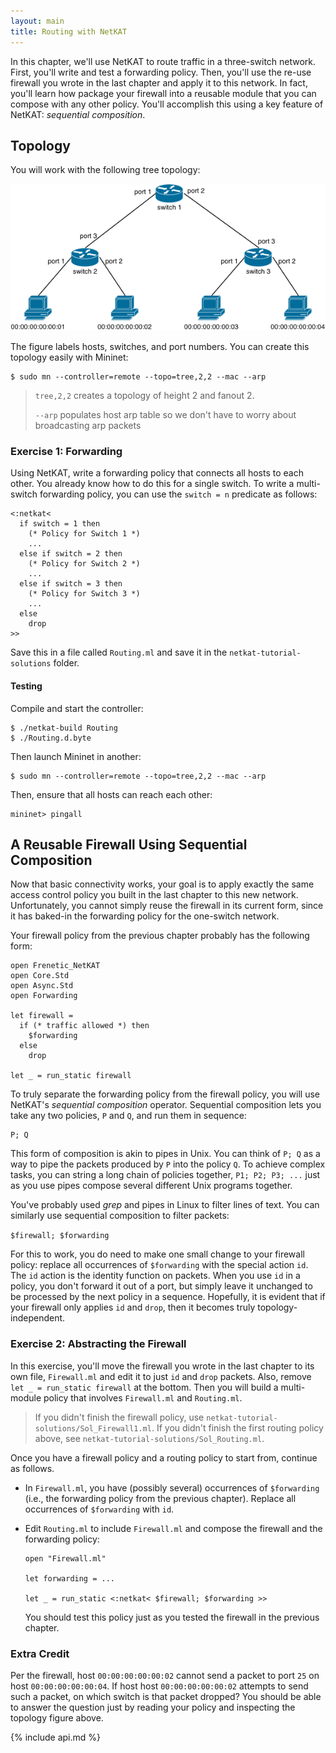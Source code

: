 ```yaml
---
layout: main
title: Routing with NetKAT
---
```


In this chapter, we'll use NetKAT to route traffic in a three-switch network.
First, you'll write and test a forwarding policy. Then, you'll use the re-use
firewall you wrote in the last chapter and apply it to this network. In fact,
you'll learn how package your firewall into a reusable module that you can
compose with any other policy. You'll accomplish this using a key feature of
NetKAT: _sequential composition_.

## Topology

You will work with the following tree topology:

![image](../images/topo-tree-2-2.png)

The figure labels hosts, switches, and port numbers. You can create this topology easily with Mininet:

~~~
$ sudo mn --controller=remote --topo=tree,2,2 --mac --arp
~~~
> `tree,2,2` creates a topology of height 2 and fanout 2.
>
> `--arp` populates host arp table so we don't have to
> worry about broadcasting arp packets



### Exercise 1: Forwarding

Using NetKAT, write a forwarding policy that connects all hosts to each other. You already know how to do this for a single switch. To write a multi-switch forwarding policy, you can use the `switch = n` predicate as follows:

~~~
<:netkat<
  if switch = 1 then
    (* Policy for Switch 1 *)
    ...
  else if switch = 2 then
    (* Policy for Switch 2 *)
    ...
  else if switch = 3 then
    (* Policy for Switch 3 *)
    ...
  else
    drop
>>
~~~

Save this in a file called `Routing.ml` and save it in the `netkat-tutorial-solutions` folder.

#### Testing

Compile and start the controller:

~~~
$ ./netkat-build Routing
$ ./Routing.d.byte
~~~

Then launch Mininet in another:

~~~
$ sudo mn --controller=remote --topo=tree,2,2 --mac --arp
~~~

Then, ensure that all hosts can reach each other:
~~~
mininet> pingall
~~~

## A Reusable Firewall Using Sequential Composition

Now that basic connectivity works, your goal is to apply exactly the same access control policy you built in the
last chapter to this new network. Unfortunately, you cannot simply reuse the firewall in its current form, since it has baked-in the forwarding policy for the one-switch network.

Your firewall policy from the previous chapter probably has the following form: 

~~~
open Frenetic_NetKAT
open Core.Std
open Async.Std
open Forwarding

let firewall =
  if (* traffic allowed *) then
    $forwarding
  else
    drop

let _ = run_static firewall
~~~

To truly separate the forwarding policy from the firewall policy, you will use NetKAT's _sequential composition_  operator. Sequential composition lets you take any two policies, `P` and `Q`,
and run them in sequence:

~~~
P; Q
~~~

This form of composition is akin to pipes in Unix. You can think of `P; Q` as a way to pipe the packets produced by `P` into the policy `Q`. To achieve complex tasks, you can string a long chain of policies together, `P1; P2; P3; ...` just as you use pipes compose several different Unix programs together.

You've probably used _grep_ and pipes in Linux to filter lines of text. You can similarly use sequential composition to filter packets:

`$firewall; $forwarding`

For this to work, you do need to make one small change to your firewall policy:  replace all occurrences of `$forwarding` with  the special action `id`. The `id` action is the identity function on packets. When you use `id` in a policy, you don't forward it out of a port, but simply leave it unchanged to be processed by the next policy in a sequence.
Hopefully, it is evident that if your firewall only applies `id` and `drop`, then it becomes truly topology-independent.

### Exercise 2: Abstracting the Firewall

In this exercise, you'll move the firewall you wrote in the last chapter to its own file, `Firewall.ml` and edit it to just `id` and `drop` packets. Also, remove `let _ = run_static firewall` at the bottom. Then you will build a multi-module policy that involves `Firewall.ml` and `Routing.ml`.

> If you didn't finish the firewall policy, use
> `netkat-tutorial-solutions/Sol_Firewall1.ml`.
> If you didn't finish the first routing policy above, see
> `netkat-tutorial-solutions/Sol_Routing.ml`.

Once you have a firewall policy and a routing policy to start from, continue as follows.

- In `Firewall.ml`, you have (possibly several) occurrences of `$forwarding` (i.e., the forwarding policy from the previous chapter).  Replace all occurrences of `$forwarding` with `id`.

- Edit `Routing.ml` to include `Firewall.ml` and compose the firewall and
  the forwarding policy:

      open "Firewall.ml"

      let forwarding = ...

      let _ = run_static <:netkat< $firewall; $forwarding >>
  

  You should test this policy just as you tested the firewall in the previous chapter.
 

### Extra Credit 

Per the firewall, host `00:00:00:00:00:02` cannot send a packet to port `25` on host `00:00:00:00:00:04`. If host host `00:00:00:00:00:02` attempts to send such a packet, on which switch is that packet dropped? You should be able to answer the question just by reading your policy and inspecting the topology figure above.


{% include api.md %}
